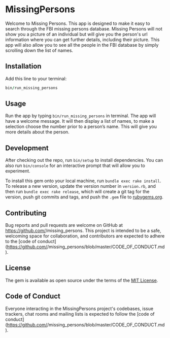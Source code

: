 # MissingPersons

Welcome to Missing Persons. This app is designed to make it easy to search through the FBI missing persons database. Missing Persons will not show you a picture of an individual but will give you the person's url information where you can get further details, including their picture. This app will also allow you to see all the people in the FBI database by simply scrolling down the list of names.

## Installation

Add this line to your terminal:

```ruby
bin/run_missing_persons
```

## Usage

Run the app by typing `bin/run_missing_persons` in terminal. The app will have a welcome message. It will then display a list of names, to make a selection choose the number prior to a person’s name. This will give you more details about the person. 

## Development

After checking out the repo, run `bin/setup` to install dependencies. You can also run `bin/console` for an interactive prompt that will allow you to experiment.

To install this gem onto your local machine, run `bundle exec rake install`. To release a new version, update the version number in `version.rb`, and then run `bundle exec rake release`, which will create a git tag for the version, push git commits and tags, and push the `.gem` file to [rubygems.org](https://rubygems.org).

## Contributing

Bug reports and pull requests are welcome on GitHub at https://github.com/<github username>/missing_persons. This project is intended to be a safe, welcoming space for collaboration, and contributors are expected to adhere to the [code of conduct](https://github.com/<github username>/missing_persons/blob/master/CODE_OF_CONDUCT.md).


## License

The gem is available as open source under the terms of the [MIT License](https://opensource.org/licenses/MIT).

## Code of Conduct

Everyone interacting in the MissingPersons project's codebases, issue trackers, chat rooms and mailing lists is expected to follow the [code of conduct](https://github.com/<github username>/missing_persons/blob/master/CODE_OF_CONDUCT.md).
